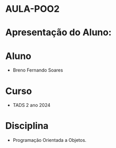 # AULA-POO2
# Apresentação do Aluno:
# Aluno

* Breno Fernando Soares

# Curso

* TADS 2 ano 2024

# Disciplina
* Programação Orientada a Objetos.
